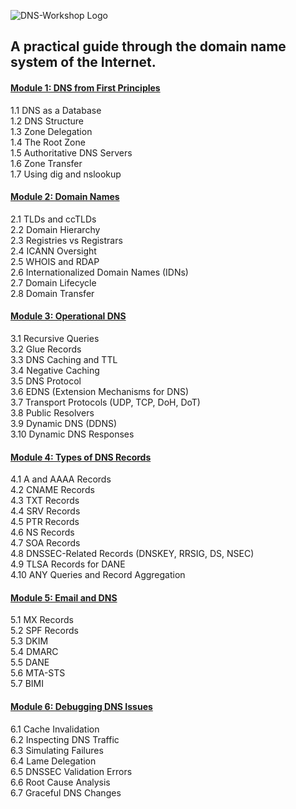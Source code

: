 ![DNS-Workshop Logo](https://github.com/garrettds11/DNS-Workshop/blob/6f096fc9fd38680c5886d44bb161856b2653ac82/DNS-Workshop-Logo-small.png)

## A practical guide through the domain name system of the Internet. 

#### [Module 1: DNS from First Principles](https://github.garrettspear.info/c168/pages/DNS-Workshop/DNS_Workshop_Module_1.md)
1.1 DNS as a Database  
1.2 DNS Structure  
1.3 Zone Delegation  
1.4 The Root Zone  
1.5 Authoritative DNS Servers  
1.6 Zone Transfer  
1.7 Using dig and nslookup  

#### [Module 2: Domain Names](https://github.garrettspear.info/c168/pages/DNS-Workshop/DNS_Workshop_Module_2.md)
2.1 TLDs and ccTLDs  
2.2 Domain Hierarchy  
2.3 Registries vs Registrars  
2.4 ICANN Oversight  
2.5 WHOIS and RDAP  
2.6 Internationalized Domain Names (IDNs)  
2.7 Domain Lifecycle  
2.8 Domain Transfer  

#### [Module 3: Operational DNS](https://github.garrettspear.info/c168/pages/DNS-Workshop/DNS_Workshop_Module_3.md)
3.1 Recursive Queries  
3.2 Glue Records  
3.3 DNS Caching and TTL  
3.4 Negative Caching  
3.5 DNS Protocol  
3.6 EDNS (Extension Mechanisms for DNS)  
3.7 Transport Protocols (UDP, TCP, DoH, DoT)  
3.8 Public Resolvers  
3.9 Dynamic DNS (DDNS)  
3.10 Dynamic DNS Responses  

#### [Module 4: Types of DNS Records](https://github.garrettspear.info/c168/pages/DNS-Workshop/DNS_Workshop_Module_4.md)
4.1 A and AAAA Records  
4.2 CNAME Records  
4.3 TXT Records  
4.4 SRV Records  
4.5 PTR Records  
4.6 NS Records  
4.7 SOA Records  
4.8 DNSSEC-Related Records (DNSKEY, RRSIG, DS, NSEC)  
4.9 TLSA Records for DANE  
4.10 ANY Queries and Record Aggregation  

#### [Module 5: Email and DNS](https://github.garrettspear.info/c168/pages/DNS-Workshop/DNS_Workshop_Module_5.md)
5.1 MX Records  
5.2 SPF Records  
5.3 DKIM  
5.4 DMARC  
5.5 DANE  
5.6 MTA-STS  
5.7 BIMI  

#### [Module 6: Debugging DNS Issues](https://github.garrettspear.info/c168/pages/DNS-Workshop/DNS_Workshop_Module_6.md)
6.1 Cache Invalidation  
6.2 Inspecting DNS Traffic  
6.3 Simulating Failures  
6.4 Lame Delegation  
6.5 DNSSEC Validation Errors  
6.6 Root Cause Analysis  
6.7 Graceful DNS Changes  